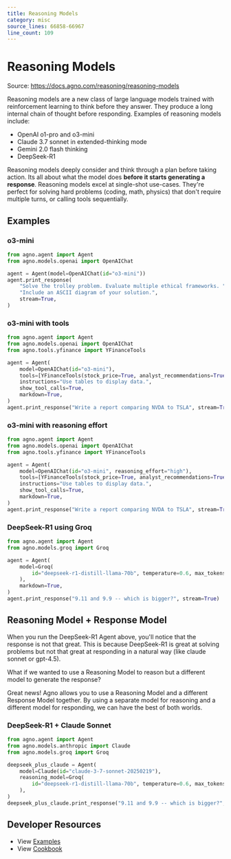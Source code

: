 ```yaml
---
title: Reasoning Models
category: misc
source_lines: 66858-66967
line_count: 109
---
```


# Reasoning Models
Source: https://docs.agno.com/reasoning/reasoning-models



Reasoning models are a new class of large language models trained with reinforcement learning to think before they answer. They produce a long internal chain of thought before responding. Examples of reasoning models include:

* OpenAI o1-pro and o3-mini
* Claude 3.7 sonnet in extended-thinking mode
* Gemini 2.0 flash thinking
* DeepSeek-R1

Reasoning models deeply consider and think through a plan before taking action. Its all about what the model does **before it starts generating a response**. Reasoning models excel at single-shot use-cases. They're perfect for solving hard problems (coding, math, physics) that don't require multiple turns, or calling tools sequentially.

## Examples

### o3-mini

```python o3_mini.py
from agno.agent import Agent
from agno.models.openai import OpenAIChat

agent = Agent(model=OpenAIChat(id="o3-mini"))
agent.print_response(
    "Solve the trolley problem. Evaluate multiple ethical frameworks. "
    "Include an ASCII diagram of your solution.",
    stream=True,
)
```

### o3-mini with tools

```python o3_mini_with_tools.py
from agno.agent import Agent
from agno.models.openai import OpenAIChat
from agno.tools.yfinance import YFinanceTools

agent = Agent(
    model=OpenAIChat(id="o3-mini"),
    tools=[YFinanceTools(stock_price=True, analyst_recommendations=True, company_info=True, company_news=True)],
    instructions="Use tables to display data.",
    show_tool_calls=True,
    markdown=True,
)
agent.print_response("Write a report comparing NVDA to TSLA", stream=True)
```

### o3-mini with reasoning effort

```python o3_mini_with_reasoning_effort.py
from agno.agent import Agent
from agno.models.openai import OpenAIChat
from agno.tools.yfinance import YFinanceTools

agent = Agent(
    model=OpenAIChat(id="o3-mini", reasoning_effort="high"),
    tools=[YFinanceTools(stock_price=True, analyst_recommendations=True, company_info=True, company_news=True)],
    instructions="Use tables to display data.",
    show_tool_calls=True,
    markdown=True,
)
agent.print_response("Write a report comparing NVDA to TSLA", stream=True)
```

### DeepSeek-R1 using Groq

```python deepseek_r1_using_groq.py
from agno.agent import Agent
from agno.models.groq import Groq

agent = Agent(
    model=Groq(
        id="deepseek-r1-distill-llama-70b", temperature=0.6, max_tokens=1024, top_p=0.95
    ),
    markdown=True,
)
agent.print_response("9.11 and 9.9 -- which is bigger?", stream=True)
```

## Reasoning Model + Response Model

When you run the DeepSeek-R1 Agent above, you'll notice that the response is not that great. This is because DeepSeek-R1 is great at solving problems but not that great at responding in a natural way (like claude sonnet or gpt-4.5).

What if we wanted to use a Reasoning Model to reason but a different model to generate the response?

Great news! Agno allows you to use a Reasoning Model and a different Response Model together. By using a separate model for reasoning and a different model for responding, we can have the best of both worlds.

### DeepSeek-R1 + Claude Sonnet

```python deepseek_plus_claude.py
from agno.agent import Agent
from agno.models.anthropic import Claude
from agno.models.groq import Groq

deepseek_plus_claude = Agent(
    model=Claude(id="claude-3-7-sonnet-20250219"),
    reasoning_model=Groq(
        id="deepseek-r1-distill-llama-70b", temperature=0.6, max_tokens=1024, top_p=0.95
    ),
)
deepseek_plus_claude.print_response("9.11 and 9.9 -- which is bigger?", stream=True)
```

## Developer Resources

* View [Examples](/examples/concepts/reasoning/models)
* View [Cookbook](https://github.com/agno-agi/agno/tree/main/cookbook/reasoning/models)


